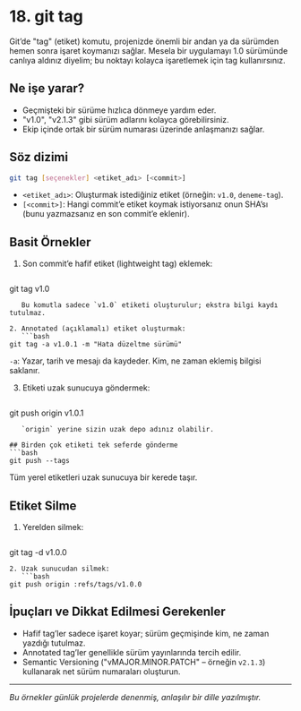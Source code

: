 # 18. git tag

Git’de "tag" (etiket) komutu, projenizde önemli bir andan ya da sürümden hemen sonra işaret koymanızı sağlar. Mesela bir uygulamayı 1.0 sürümünde canlıya aldınız diyelim; bu noktayı kolayca işaretlemek için tag kullanırsınız.

## Ne işe yarar?
- Geçmişteki bir sürüme hızlıca dönmeye yardım eder.
- "v1.0", "v2.1.3" gibi sürüm adlarını kolayca görebilirsiniz.
- Ekip içinde ortak bir sürüm numarası üzerinde anlaşmanızı sağlar.

## Söz dizimi
```bash
git tag [seçenekler] <etiket_adı> [<commit>]
```
- `<etiket_adı>`: Oluşturmak istediğiniz etiket (örneğin: `v1.0`, `deneme-tag`).
- `[<commit>]`: Hangi commit’e etiket koymak istiyorsanız onun SHA’sı (bunu yazmazsanız en son commit’e eklenir).

## Basit Örnekler
1. Son commit’e hafif etiket (lightweight tag) eklemek:
   ```bash
git tag v1.0
```
   Bu komutla sadece `v1.0` etiketi oluşturulur; ekstra bilgi kaydı tutulmaz.

2. Annotated (açıklamalı) etiket oluşturmak:
   ```bash
git tag -a v1.0.1 -m "Hata düzeltme sürümü"
```
   `-a`: Yazar, tarih ve mesajı da kaydeder. Kim, ne zaman eklemiş bilgisi saklanır.

3. Etiketi uzak sunucuya göndermek:
   ```bash
git push origin v1.0.1
```
   `origin` yerine sizin uzak depo adınız olabilir.

## Birden çok etiketi tek seferde gönderme
```bash
git push --tags
```
Tüm yerel etiketleri uzak sunucuya bir kerede taşır.

## Etiket Silme
1. Yerelden silmek:
   ```bash
git tag -d v1.0.0
```
2. Uzak sunucudan silmek:
   ```bash
git push origin :refs/tags/v1.0.0
```

## İpuçları ve Dikkat Edilmesi Gerekenler
- Hafif tag’ler sadece işaret koyar; sürüm geçmişinde kim, ne zaman yazdığı tutulmaz.
- Annotated tag’ler genellikle sürüm yayınlarında tercih edilir.
- Semantic Versioning ("vMAJOR.MINOR.PATCH" – örneğin `v2.1.3`) kullanarak net sürüm numaraları oluşturun.

---
_Bu örnekler günlük projelerde denenmiş, anlaşılır bir dille yazılmıştır._
